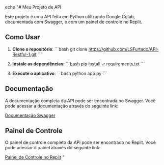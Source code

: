 echo "# Meu Projeto de API

Este projeto é uma API feita em Python utilizando Google Colab, documentada com Swagger, e com um painel de controle no Replit.

## Como Usar

1. **Clone o repositório**:
   \`\`\`bash
   git clone https://github.com/LSFurtado/API-Restful-1.git
   \`\`\`

2. **Instale as dependências**:
   \`\`\`bash
   pip install -r requirements.txt
   \`\`\`

3. **Execute o aplicativo**:
   \`\`\`bash
   python app.py
   \`\`\`

## Documentação

A documentação completa da API pode ser encontrada no Swagger. Você pode acessar a documentação através do seguinte link:

[Documentação Swagger](https://app.swaggerhub.com/apis/lucalsf11/AP2LucasFurtado/1.0.0#/)

## Painel de Controle

O painel de controle completo da API pode ser encontrado no Replit. Você pode acessar o painel através do seguinte link:

[Painel de Controle no Replit](https://replit.com/@suitton/AP2UNI9)
"
